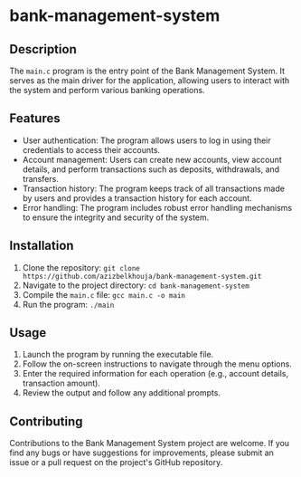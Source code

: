 # bank-management-system

## Description

The `main.c` program is the entry point of the Bank Management System. It serves as the main driver for the application, allowing users to interact with the system and perform various banking operations.

## Features

- User authentication: The program allows users to log in using their credentials to access their accounts.
- Account management: Users can create new accounts, view account details, and perform transactions such as deposits, withdrawals, and transfers.
- Transaction history: The program keeps track of all transactions made by users and provides a transaction history for each account.
- Error handling: The program includes robust error handling mechanisms to ensure the integrity and security of the system.

## Installation

1. Clone the repository: `git clone https://github.com/azizbelkhouja/bank-management-system.git`
2. Navigate to the project directory: `cd bank-management-system`
3. Compile the `main.c` file: `gcc main.c -o main`
4. Run the program: `./main`

## Usage

1. Launch the program by running the executable file.
2. Follow the on-screen instructions to navigate through the menu options.
3. Enter the required information for each operation (e.g., account details, transaction amount).
4. Review the output and follow any additional prompts.

## Contributing

Contributions to the Bank Management System project are welcome. If you find any bugs or have suggestions for improvements, please submit an issue or a pull request on the project's GitHub repository.
